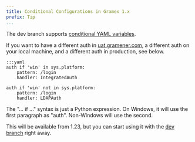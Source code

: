 ```yaml
---
title: Conditional Configurations in Gramex 1.x
prefix: Tip
...
```


The dev branch supports [conditional YAML variables](../config/#conditions).

If you want to have a different auth in [uat.gramener.com](https://uat.gramener.com), a different auth on your local machine, and a different auth in production, see below.

    :::yaml
    auth if 'win' in sys.platform:
        pattern: /login
        handler: IntegratedAuth

    auth if 'win' not in sys.platform:
        pattern: /login
        handler: LDAPAuth

The "... if ..." syntax is just a Python expression. On Windows, it will use the first paragraph as "auth". Non-Windows will use the second.

This will be available from 1.23, but you can start using it with the [dev branch](https://github.com/gramener/gramex/tree/dev/) right away.
